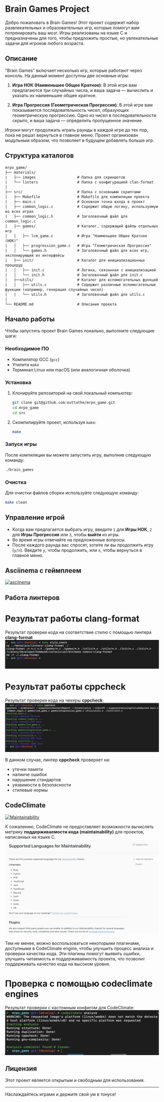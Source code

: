 # Brain Games Project

Добро пожаловать в Brain Games! Этот проект содержит набор развлекательных и образовательных игр, которые помогут вам потренировать ваш мозг. Игры реализованы на языке C и предназначены для того, чтобы предложить простые, но увлекательные задачи для игроков любого возраста.

## Описание

"Brain Games" включает несколько игр, которые работают через консоль. На данный момент доступны две основные игры:

1. **Игра НОК (Наименьшее Общее Кратное)**: В этой игре вам предлагаются три случайных числа, и ваша задача — вычислить и указать их наименьшее общее кратное.

2. **Игра Прогрессия (Геометрическая Прогрессия)**: В этой игре вам показывается последовательность чисел, образующих геометрическую прогрессию. Одно из чисел в последовательности скрыто, и ваша задача — определить пропущенное значение.

Игроки могут продолжать играть раунды в каждой игре до тех пор, пока не решат вернуться в главное меню. Проект организован модульным образом, что позволяет в будущем добавлять больше игр.

## Структура каталогов

```
mrpo_game/
├── materials/
|   ├── images                   # Папка для скриншотов
|   └── linters                  # Папка с конфигурацией clan-format
|
├── src/                         # Папка с основными скриптами
|   ├── Makefile                 # Makefile для компиляции проекта
|   ├── main.c                   # Основная точка входа в проект
|   ├── common_logic.c           # Содержит общую логику, используемую во всех играх
|   ├── common_logic.h           # Заголовочный файл для common_logic.c
|   ├── games/                   # Каталог, содержащий файлы отдельных игр
|   │   ├── lcm_game.c           # Игра "Наименьшее Общее Кратное (НОК)"
|   │   ├── progression_game.c   # Игра "Геометрическая Прогрессия"
|   │   └── games.h              # Заголовочный файл для всех игр, экспонирующий их интерфейсы
|   ├── init/                    # Каталог для инициализационных процедур
|   │   ├── init.c               # Логика, связанная с инициализацией
|   │   └── init.h               # Заголовочный файл для init.c
|   ├──utils/                    # Каталог для вспомогательных функций
|   |   ├── utils.c              # Содержит различные вспомогательные функции (например, генерация случайных чисел)
|   |   └── utils.h              # Заголовочный файл для utils.c
|
└── README.md                    # Описание проекта
```

## Начало работы

Чтобы запустить проект Brain Games локально, выполните следующие шаги:

### Необходимое ПО
- Компилятор GCC (`gcc`)
- Утилита `make`
- Терминал Linux или macOS (или аналогичная оболочка)

### Установка

1. Клонируйте репозиторий на свой локальный компьютер:
   ```sh
   git clone git@github.com:outtathe/mrpo_game.git
   cd mrpo_game
   cd src
   ```

2. Скомпилируйте проект, используя `make`:
   ```sh
   make
   ```

### Запуск игры

После компиляции вы можете запустить игру, выполнив следующую команду:
   ```sh
   ./brain_games
   ```

### Очистка

Для очистки файлов сборки используйте следующую команду:
   ```sh
   make clean
   ```

## Управление игрой

- Когда вам предлагается выбрать игру, введите `1` для **Игры НОК**, `2` для **Игры Прогрессия** или `3`, чтобы **выйти** из игры.
- Во время игры отвечайте на предложенные вопросы.
- После каждого раунда вас спросят, хотите ли вы продолжить игру (`y/n`). Введите `y`, чтобы продолжить, или `n`, чтобы вернуться в главное меню.

## Asciinema с геймплеем
[![asciinema](https://asciinema.org/a/xqLPHOVI3g3SEg8C1hpySIjVw.svg)](https://asciinema.org/a/xqLPHOVI3g3SEg8C1hpySIjVw)

## Работа линтеров

# Результат работы **clang-format**
Результат проверки кода на соответствие стилю с помощью линтера **clang-format**
![clang-format](./materials/images/clang.png)

# Результат работы **cppcheck**
Результат проверки кода на чекеры **cppcheck**:
![cppcheck](./materials/images/cppcheck.png)

В данном случае, линтер **cppcheck** проверяет на:
- утечки памяти
- налииче ошибок
- нарушение стандартов
- уязвимости в безопасности
- стилевые нормы

## CodeClimate
[![Maintainability](https://api.codeclimate.com/v1/badges/b4a822e128fabb8c1b79/maintainability)](https://codeclimate.com/github/outtathe/mrpo_game/maintainability)

К сожалению, CodeClimate не предоставляет возможности вычислять метрику **поддерживаемости кода (maintainability)** для проектов, написанных на языке C.
![maintainability](./materials/images/supported_languages_4_maintability.png)

Тем не менее, можно воспользоваться некоторыми плагинами, доступными в CodeClimate engine, чтобы улучшить процесс анализа и проверки качества кода. Эти плагины помогут выявить ошибки, улучшить читаемость и поддерживаемость проекта, что позволит поддерживать качество кода на высоком уровне.

# Проверка с помощью **codeclimate engines**
Результат проверки с кастомным конфигом для CodeClimate:
![](./materials/images/plugins_b4_maintainability.png)

## Лицензия
Этот проект является открытым и свободным для использования.

---

Наслаждайтесь играми и держите свой ум в тонусе!